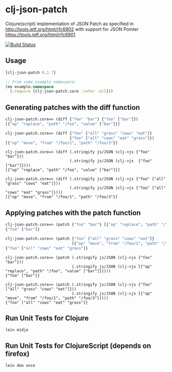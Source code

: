 clj-json-patch
==============

Clojure(script) implementation of JSON Patch as specified in
http://tools.ietf.org/html/rfc6902 with support for
JSON Pointer https://tools.ietf.org/html/rfc6901

[![Build Status](https://travis-ci.org/daviddpark/clj-json-patch.png)](https://travis-ci.org/daviddpark/clj-json-patch)


Usage
-----
```clojure
[clj-json-patch 0.1.7]

;; From some example namespace:
(ns example.namespace
  (:require [clj-json-patch.core :refer :all]))
```

Generating patches with the diff function
-----------------------------------------

```Clojure
clj-json-patch.core=> (diff {"foo" "bar"} {"foo" ["bar"]})
[{"op" "replace", "path" "/foo", "value" ["bar"]}]

clj-json-patch.core=> (diff {"foo" ["all" "grass" "cows" "eat"]}
                            {"foo" ["all" "cows" "eat" "grass"]})
[{"op" "move", "from" "/foo/1", "path" "/foo/3"}]
```

```ClojureScript
clj-json-patch.core=> (diff (.stringify js/JSON (clj->js {"foo" "bar"}))
                            (.stringify js/JSON (clj->js  {"foo" ["bar"]})))
[{"op" "replace", "path" "/foo", "value" ["bar"]}]

clj-json-patch.core=> (diff (.stringify js/JSON (clj->js {"foo" ["all" "grass" "cows" "eat"]}))
                            (.stringify js/JSON (clj->js {"foo" ["all" "cows" "eat" "grass"]})))
[{"op" "move", "from" "/foo/1", "path" "/foo/3"}]
```

Applying patches with the patch function
-----------------------------------------

```Clojure
clj-json-patch.core=> (patch {"foo" "bar"} [{"op" "replace", "path" "/foo", "value" ["bar"]}])
{"foo" ["bar"]}

clj-json-patch.core=> (patch {"foo" ["all" "grass" "cows" "eat"]}
                             [{"op" "move", "from" "/foo/1", "path" "/foo/3"}])
{"foo" ["all" "cows" "eat" "grass"]}
```

```ClojureScript
clj-json-patch.core=> (patch (.stringify js/JSON (clj->js {"foo" "bar"}))
                             (.stringify js/JSON (clj->js [{"op" "replace", "path" "/foo", "value" ["bar"]}])))
{"foo" ["bar"]}

clj-json-patch.core=> (patch (.stringify js/JSON (clj->js {"foo" ["all" "grass" "cows" "eat"]}))
                             (.stringify js/JSON (clj->js [{"op" "move", "from" "/foo/1", "path" "/foo/3"}])))
{"foo" ["all" "cows" "eat" "grass"]}
```

Run Unit Tests for Clojure
--------------

```shell
lein midje
```

Run Unit Tests for ClojureScript (depends on firefox)
--------------

```shell
lein doo once
```
